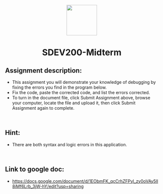 <p align="center">
  <img width="100" height="100" src="https://brandslogos.com/wp-content/uploads/images/java-logo-1.png">
</p>


<h1 align="center"> SDEV200-Midterm</h1>

## Assignment description:
- This assignment you will demonstrate your knowledge of debugging by fixing the errors you find in the program below.
- Fix the code, paste the corrected code, and list the errors corrected.
- To turn in the document file, click Submit Assignment above, browse your computer, locate the file and upload it, then click Submit Assignment again to complete.
</br>


## Hint:
- There are both syntax and logic errors in this application.
</br>


## Link to google doc:
- https://docs.google.com/document/d/1EObmFK_qcCrhZFPyl_zy0oVAy5lI8iMf6Lrb_3jW-hY/edit?usp=sharing
</br>
</br>

